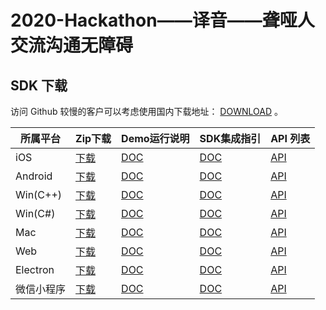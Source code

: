 # 2020-Hackathon——译音——聋哑人交流沟通无障碍

## SDK 下载

访问 Github 较慢的客户可以考虑使用国内下载地址： [DOWNLOAD](https://cloud.tencent.com/document/product/647/32689) 。

| 所属平台   | Zip下载                                                      | Demo运行说明                                                | SDK集成指引                                                 | API 列表                                                    |
| ---------- | ------------------------------------------------------------ | ----------------------------------------------------------- | ----------------------------------------------------------- | ----------------------------------------------------------- |
| iOS        | [下载](http://liteavsdk-1252463788.cosgz.myqcloud.com/TXLiteAVSDK_TRTC_iOS_latest.zip) | [DOC](https://cloud.tencent.com/document/product/647/32396) | [DOC](https://cloud.tencent.com/document/product/647/32173) | [API](https://cloud.tencent.com/document/product/647/32258) |
| Android    | [下载](http://liteavsdk-1252463788.cosgz.myqcloud.com/TXLiteAVSDK_TRTC_Android_latest.zip) | [DOC](https://cloud.tencent.com/document/product/647/32166) | [DOC](https://cloud.tencent.com/document/product/647/32175) | [API](https://cloud.tencent.com/document/product/647/32267) |
| Win(C++)   | [下载](http://liteavsdk-1252463788.cosgz.myqcloud.com/TXLiteAVSDK_TRTC_Win_latest.zip) | [DOC](https://cloud.tencent.com/document/product/647/32397) | [DOC](https://cloud.tencent.com/document/product/647/32178) | [API](https://cloud.tencent.com/document/product/647/32268) |
| Win(C#)    | [下载](http://liteavsdk-1252463788.cosgz.myqcloud.com/TXLiteAVSDK_TRTC_Win_latest.zip) | [DOC](https://cloud.tencent.com/document/product/647/32397) | [DOC](https://cloud.tencent.com/document/product/647/32178) | [API](https://cloud.tencent.com/document/product/647/36776) |
| Mac        | [下载](http://liteavsdk-1252463788.cosgz.myqcloud.com/TXLiteAVSDK_TRTC_Mac_latest.tar.bz2) | [DOC](https://cloud.tencent.com/document/product/647/32396) | [DOC](https://cloud.tencent.com/document/product/647/32176) | [API](https://cloud.tencent.com/document/product/647/32258) |
| Web        | [下载](https://liteavsdk-1252463788.cosgz.myqcloud.com/H5_latest.zip) | [DOC](https://cloud.tencent.com/document/product/647/32398) | [DOC](https://cloud.tencent.com/document/product/647/16863) | [API](https://cloud.tencent.com/document/product/647/17249) |
| Electron   | [下载](http://liteavsdk-1252463788.cosgz.myqcloud.com/TXLiteAVSDK_TRTC_Electron_latest.zip) | [DOC](https://cloud.tencent.com/document/product/647/38548) | [DOC](https://cloud.tencent.com/document/product/647/38549) | [API](https://cloud.tencent.com/document/product/647/38551) |
| 微信小程序 | [下载](http://liteavsdk-1252463788.cosgz.myqcloud.com/TRTC_WXMini_latest.zip) | [DOC](https://cloud.tencent.com/document/product/647/32399) | [DOC](https://cloud.tencent.com/document/product/647/32183) | [API](https://cloud.tencent.com/document/product/647/17018) |

